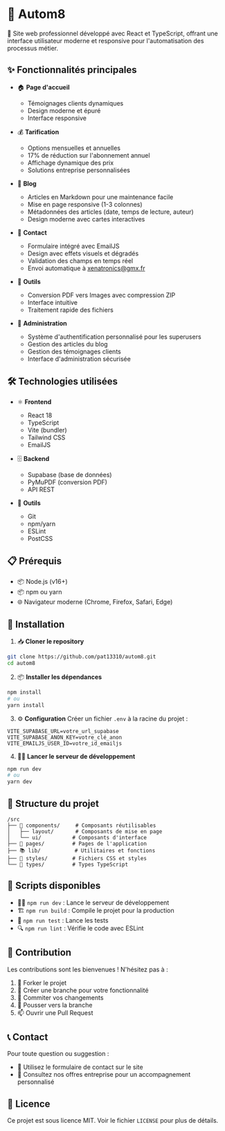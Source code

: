 # 🚀 Autom8

🌟 Site web professionnel développé avec React et TypeScript, offrant une interface utilisateur moderne et responsive pour l'automatisation des processus métier.

## ✨ Fonctionnalités principales

- 🏠 **Page d'accueil**
  - Témoignages clients dynamiques
  - Design moderne et épuré
  - Interface responsive

- 💰 **Tarification**
  - Options mensuelles et annuelles
  - 17% de réduction sur l'abonnement annuel
  - Affichage dynamique des prix
  - Solutions entreprise personnalisées

- 📝 **Blog**
  - Articles en Markdown pour une maintenance facile
  - Mise en page responsive (1-3 colonnes)
  - Métadonnées des articles (date, temps de lecture, auteur)
  - Design moderne avec cartes interactives

- 📧 **Contact**
  - Formulaire intégré avec EmailJS
  - Design avec effets visuels et dégradés
  - Validation des champs en temps réel
  - Envoi automatique à xenatronics@gmx.fr

- 🔄 **Outils**
  - Conversion PDF vers Images avec compression ZIP
  - Interface intuitive
  - Traitement rapide des fichiers

- 🔐 **Administration**
  - Système d'authentification personnalisé pour les superusers
  - Gestion des articles du blog
  - Gestion des témoignages clients
  - Interface d'administration sécurisée

## 🛠️ Technologies utilisées

- ⚛️ **Frontend**
  - React 18
  - TypeScript
  - Vite (bundler)
  - Tailwind CSS
  - EmailJS

- 🗄️ **Backend**
  - Supabase (base de données)
  - PyMuPDF (conversion PDF)
  - API REST

- 🔧 **Outils**
  - Git
  - npm/yarn
  - ESLint
  - PostCSS

## 📋 Prérequis

- 📦 Node.js (v16+)
- 📦 npm ou yarn
- 🌐 Navigateur moderne (Chrome, Firefox, Safari, Edge)

## 🚀 Installation

1. 📥 **Cloner le repository**
```bash
git clone https://github.com/pat13310/autom8.git
cd autom8
```

2. 📦 **Installer les dépendances**
```bash
npm install
# ou
yarn install
```

3. ⚙️ **Configuration**
Créer un fichier `.env` à la racine du projet :
```env
VITE_SUPABASE_URL=votre_url_supabase
VITE_SUPABASE_ANON_KEY=votre_clé_anon
VITE_EMAILJS_USER_ID=votre_id_emailjs
```

4. 🏃‍♂️ **Lancer le serveur de développement**
```bash
npm run dev
# ou
yarn dev
```

## 📁 Structure du projet

```
/src
├── 🧩 components/     # Composants réutilisables
│   ├── layout/       # Composants de mise en page
│   └── ui/          # Composants d'interface
├── 📄 pages/         # Pages de l'application
├── 📚 lib/           # Utilitaires et fonctions
├── 🎨 styles/        # Fichiers CSS et styles
└── 📝 types/         # Types TypeScript
```

## 🔧 Scripts disponibles

- 🏃‍♂️ `npm run dev` : Lance le serveur de développement
- 🏗️ `npm run build` : Compile le projet pour la production
- 🧪 `npm run test` : Lance les tests
- 🔍 `npm run lint` : Vérifie le code avec ESLint

## 🤝 Contribution

Les contributions sont les bienvenues ! N'hésitez pas à :
1. 🍴 Forker le projet
2. 🔧 Créer une branche pour votre fonctionnalité
3. 📝 Commiter vos changements
4. 🚀 Pousser vers la branche
5. 📫 Ouvrir une Pull Request

## 📞 Contact

Pour toute question ou suggestion :
- 📧 Utilisez le formulaire de contact sur le site
- 💼 Consultez nos offres entreprise pour un accompagnement personnalisé

## 📄 Licence

Ce projet est sous licence MIT. Voir le fichier `LICENSE` pour plus de détails.
